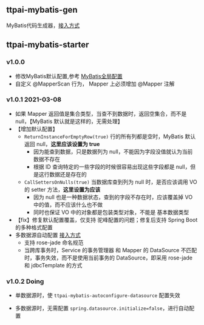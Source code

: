 ## ttpai-mybatis-gen

MyBatis代码生成器，[接入方式](http://confluence.ttpai.cn/pages/viewpage.action?pageId=9592104)

## ttpai-mybatis-starter

### v1.0.0

- 修改MyBatis默认配置,参考 [MyBatis全局配置](http://confluence.ttpai.cn/pages/viewpage.action?pageId=9591766)
- 自定义 @MapperScan 行为， Mapper 上必须增加 @Mapper 注解

### v1.0.1 2021-03-08

- 如果 Mapper 返回值是集合类型，当查不到数据时，返回空集合，而不是 null，【MyBatis 默认就是这样的，无需处理】
- 【增加默认配置】
    - `ReturnInstanceForEmptyRow(true)` 行的所有列都是空时，MyBatis 默认返回 null，**这里应该设置为 true**
        - 因为能查到数据，只是数据列为 null，不能因为字段没值就认为当前数据不存在
        - 根据 ID 查询特定的一些字段的时候很容易出现这些字段都是 null，但是这行数据还是存在的
    - `CallSettersOnNulls(true)` 当数据库查到列为 null 时，是否应该调用 VO 的 setter 方法，**这里设置为应该**
        - 因为 null 也是一种数据状态，查到的字段不存在时，应该覆盖掉 VO 中的值，而不应该什么也不做
        - 同时也保证 VO 中的对象都是包装类型对象，不能是 基本数据类型
- 【fix】修复默认配置覆盖，仅支持 驼峰配置的问题；修复后支持 Spring Boot 的多种格式配置
-  多数据源自动配置 [接入方式](http://confluence.ttpai.cn/pages/viewpage.action?pageId=9591768)
    - 支持 rose-jade 命名规范
    - 当跨库事务时，Service 的事务管理器 和 Mapper 的 DataSource 不匹配时，事务失效，而不是使用当前事务的 DataSource，即采用 rose-jade 和 jdbcTemplate 的方式

### v1.0.2 Doing
- 单数据源时，使 `ttpai-mybatis-autoconfigure-datasource` 配置失效
  
- 多数据源时，无需配置 `spring.datasource.initialize=false`，进行自动配置
